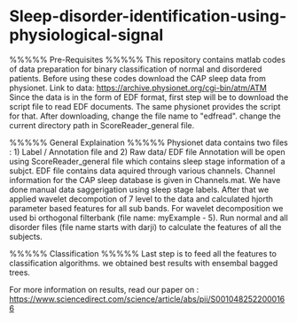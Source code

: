 # Sleep-disorder-identification-using-physiological-signal
%%%%% Pre-Requisites %%%%%
This repository contains matlab codes of data preparation for binary classification of normal and disordered patients. Before using these codes download the CAP sleep data from physionet. Link to data: https://archive.physionet.org/cgi-bin/atm/ATM
Since the data is in the form of EDF format, first step will be to download the script file to read EDF documents. The same physionet provides the script for that. After downloading, change the file name to "edfread".
change the current directory path in ScoreReader_general file.


%%%%% General Explaination %%%%%
Physionet data contains two files : 1) Label / Annotation file and 2) Raw data/ EDF file
Annotation will be open using ScoreReader_general file which contains sleep stage information of a subjct. EDF file contains data aquired through various channels. Channel information for the CAP sleep database is given in Channels.mat.
We have done manual data saggerigation using sleep stage labels. After that we applied wavelet decompotion of 7 level to the data and calculated hjorth parameter based features for all sub bands. For wavelet decomposition we used bi orthogonal filterbank (file name: myExample - 5).
Run normal and all disorder files (file name starts with darji) to calculate the features of all the subjects. 

%%%%% Classification %%%%%
Last step is to feed all the features to classification algorithms. we obtained best results with ensembal bagged trees.


For more information on results, read our paper on : https://www.sciencedirect.com/science/article/abs/pii/S0010482522000166
